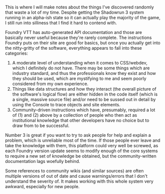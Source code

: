 This is where I will make notes about the things I've discovered randomly that waste a lot of my time. Despite getting the Shadowrun 3 system running in an alpha-ish state so it can actually play the majority of the game, I still run into silliness that I find it hard to contend with.

Foundry VTT has auto-generated API documentation and those are basically never useful because they're rarely complete. The instructions Foundry puts on their site are good for basics, but once you actually get into the nitty-gritty of the software, everything appears to fall into these categories:

1. A moderate level of understanding when it comes to CSS/webdev, which I definitely do not have. There may be some things which are industry standard, and thus the professionals know they exist and how they should be used, which are mystifying to me and seem poorly considered from my own experience.
2. Things like data structures and how they interact (the overall picture of the software's logical flow) are either hidden in the code itself (which is a single, massive source file) and/or need to be sussed out in detail by using the Console to trace objects and site elements.
3. Community-driven instructions which have, presumably, required a lot of (1) and (2) above by a collection of people who then act as institutional knowledge that other developers have no choice but to draw from to be successful.

Number 3 is great if you want to try to ask people for help and explain a problem, which is unreliable most of the time. If those people ever leave and take the knowledge with them, this platform could very well be screwed, as each Foundry version update seems to modify enough of the core systems to require a new set of knowledge be obtained, but the community-written documentation lags woefully behind. 

Some references to community wikis (and similar sources) are often multiple versions of out of date and cause warnings/errors that I don't understand the severity of. It makes working with this whole system very awkward, especially for new people.